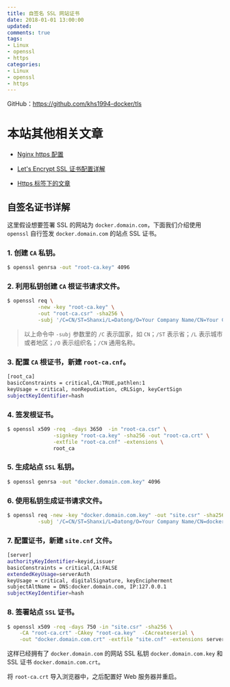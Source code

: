 ```yaml
---
title: 自签名 SSL 网站证书
date: 2018-01-01 13:00:00
updated:
comments: true
tags:
- Linux
- openssl
- https
categories:
- Linux
- openssl
- https
---
```


GitHub：https://github.com/khs1994-docker/tls

<!--more-->

# 本站其他相关文章

* [Nginx https 配置](https://www.khs1994.com/php/development/nginx-https.html)

* [Let's Encrypt SSL 证书配置详解](https://www.khs1994.com/php/development/nginx-lets-encrypt.html)

* [Https 标签下的文章](https://www.khs1994.com/tags/https/)

## 自签名证书详解

这里假设想要签署 SSL 的网站为 `docker.domain.com`，下面我们介绍使用 `openssl` 自行签发 `docker.domain.com` 的站点 SSL 证书。

### 1. 创建 `CA` 私钥。

```bash
$ openssl genrsa -out "root-ca.key" 4096
```

### 2. 利用私钥创建 `CA` 根证书请求文件。

```bash
$ openssl req \
          -new -key "root-ca.key" \
          -out "root-ca.csr" -sha256 \
          -subj '/C=CN/ST=Shanxi/L=Datong/O=Your Company Name/CN=Your Company Name Docker Registry CA'
```

>以上命令中 `-subj` 参数里的 `/C` 表示国家，如 `CN`；`/ST` 表示省；`/L` 表示城市或者地区；`/O` 表示组织名；`/CN` 通用名称。

### 3. 配置 `CA` 根证书，新建 `root-ca.cnf`。

```bash
[root_ca]
basicConstraints = critical,CA:TRUE,pathlen:1
keyUsage = critical, nonRepudiation, cRLSign, keyCertSign
subjectKeyIdentifier=hash
```

### 4. 签发根证书。

```bash
$ openssl x509 -req  -days 3650  -in "root-ca.csr" \
               -signkey "root-ca.key" -sha256 -out "root-ca.crt" \
               -extfile "root-ca.cnf" -extensions \
               root_ca
```

### 5. 生成站点 `SSL` 私钥。

```bash
$ openssl genrsa -out "docker.domain.com.key" 4096
```

### 6. 使用私钥生成证书请求文件。

```bash
$ openssl req -new -key "docker.domain.com.key" -out "site.csr" -sha256 \
          -subj '/C=CN/ST=Shanxi/L=Datong/O=Your Company Name/CN=docker.domain.com'
```

### 7. 配置证书，新建 `site.cnf` 文件。

```bash
[server]
authorityKeyIdentifier=keyid,issuer
basicConstraints = critical,CA:FALSE
extendedKeyUsage=serverAuth
keyUsage = critical, digitalSignature, keyEncipherment
subjectAltName = DNS:docker.domain.com, IP:127.0.0.1
subjectKeyIdentifier=hash
```

### 8. 签署站点 `SSL` 证书。

```bash
$ openssl x509 -req -days 750 -in "site.csr" -sha256 \
    -CA "root-ca.crt" -CAkey "root-ca.key"  -CAcreateserial \
    -out "docker.domain.com.crt" -extfile "site.cnf" -extensions server
```

这样已经拥有了 `docker.domain.com` 的网站 SSL 私钥 `docker.domain.com.key` 和 SSL 证书 `docker.domain.com.crt`。

将 `root-ca.crt` 导入浏览器中，之后配置好 Web 服务器并重启。
